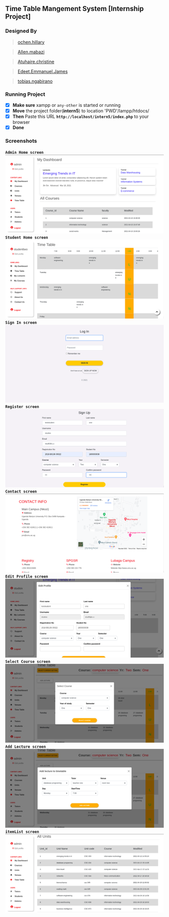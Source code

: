 ## __Time Table Mangement System__ [Internship Project]


### Designed By
  > [ochen.hillary](https://github.com/occn8)
  
  > [Allen.mabazi](https://github.com/Allenmabazi)
  
  > [Atuhaire.christine](https://github.com/atuhaic)
  
  > [Edeet.Emmanuel.James](https://github.com/Edeet-Emmanuel-James)
  
  > [tobias.ngabirano](https://github.com/tobiasngabirano5)

### Running Project
* [x] __Make sure__ xampp or `any-other` is started or running
* [x] __Move__ the project folder(__intern5__) to location 'PWD'/lampp/htdocs/
* [x] __Then__ Paste this URL __`http://localhost/intern5/index.php`__ to your browser
* [x] __Done__

### Screenshots
__`Admin Home screen`__
<img src="assets/images/adminHome.png" />
__`Student Home screen`__
<img src="assets/images/studentHome.png" />
__`Sign In screen`__
<img src="assets/images/signIn.png" />
__`Register screen`__
<img src="assets/images/register.png" />
__`Contact screen`__
<img src="assets/images/contact.png" />
__`Edit Profile screen`__
<img src="assets/images/editProfile.png" />
__`Select Course screen`__
<img src="assets/images/selectCourse.png" />
__`Add Lecture screen`__
<img src="assets/images/addLecture.png" />
__`itemList screen`__
<img src="assets/images/itemList.png" />

